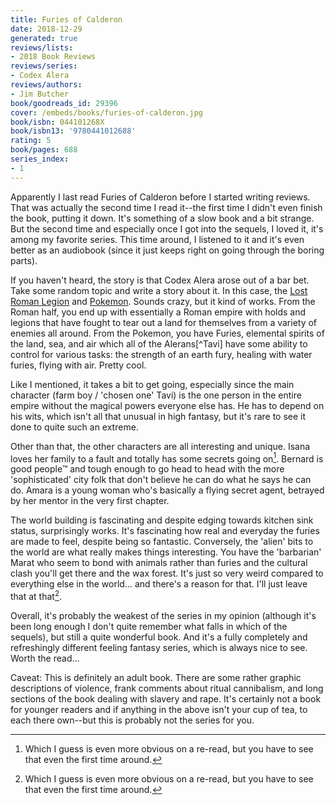 ```yaml
---
title: Furies of Calderon
date: 2018-12-29
generated: true
reviews/lists:
- 2018 Book Reviews
reviews/series:
- Codex Alera
reviews/authors:
- Jim Butcher
book/goodreads_id: 29396
cover: /embeds/books/furies-of-calderon.jpg
book/isbn: 044101268X
book/isbn13: '9780441012688'
rating: 5
book/pages: 688
series_index:
- 1
---
```

Apparently I last read Furies of Calderon before I started writing reviews. That was actually the second time I read it--the first time I didn't even finish the book, putting it down. It's something of a slow book and a bit strange. But the second time and especially once I got into the sequels, I loved it, it's among my favorite series. This time around, I listened to it and it's even better as an audiobook (since it just keeps right on going through the boring parts).  

If you haven't heard, the story is that Codex Alera arose out of a bar bet. Take some random topic and write a story about it. In this case, the [Lost Roman Legion](https://en.wikipedia.org/wiki/Legio_IX_Hispana) and [Pokemon](https://en.wikipedia.org/wiki/Pokemon). Sounds crazy, but it kind of works. From the Roman half, you end up with essentially a Roman empire with holds and legions that have fought to tear out a land for themselves from a variety of enemies all around. From the Pokemon, you have Furies, elemental spirits of the land, sea, and air which all of the Alerans[^Tavi] have some ability to control for various tasks: the strength of an earth fury, healing with water furies, flying with air. Pretty cool.  

<!--more-->

Like I mentioned, it takes a bit to get going, especially since the main character (farm boy / 'chosen one' Tavi) is the one person in the entire empire without the magical powers everyone else has. He has to depend on his wits, which isn't all that unusual in high fantasy, but it's rare to see it done to quite such an extreme.  

Other than that, the other characters are all interesting and unique. Isana loves her family to a fault and totally has some secrets going on[^reread]. Bernard is good people™ and tough enough to go head to head with the more 'sophisticated' city folk that don't believe he can do what he says he can do. Amara is a young woman who's basically a flying secret agent, betrayed by her mentor in the very first chapter.  

The world building is fascinating and despite edging towards kitchen sink status, surprisingly works. It's fascinating how real and everyday the furies are made to feel, despite being so fantastic. Conversely, the 'alien' bits to the world are what really makes things interesting. You have the 'barbarian' Marat who seem to bond with animals rather than furies and the cultural clash you'll get there and the wax forest. It's just so very weird compared to everything else in the world... and there's a reason for that. I'll just leave that at that[^reread].  

Overall, it's probably the weakest of the series in my opinion (although it's been long enough I don't quite remember what falls in which of the sequels), but still a quite wonderful book. And it's a fully completely and refreshingly different feeling fantasy series, which is always nice to see. Worth the read...  

Caveat: This is definitely an adult book. There are some rather graphic descriptions of violence, frank comments about ritual cannibalism, and long sections of the book dealing with slavery and rape. It's certainly not a book for younger readers and if anything in the above isn't your cup of tea, to each there own--but this is probably not the series for you.  

[^reread]: Which I guess is even more obvious on a re-read, but you have to see that even the first time around.